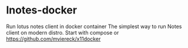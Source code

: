 # lnotes-docker
Run lotus notes client in docker container
The simplest way to run Notes client on modern distro.
Start with compose or https://github.com/mviereck/x11docker

